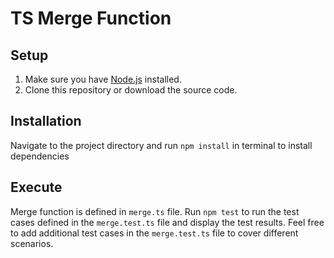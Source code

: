 # TS Merge Function

## Setup
1. Make sure you have [Node.js](https://nodejs.org) installed.
2. Clone this repository or download the source code.

## Installation
Navigate to the project directory and run `npm install` in terminal to install dependencies

## Execute
Merge function is defined in `merge.ts` file. Run `npm test` to run the test cases defined in the `merge.test.ts` file and display the test results. Feel free to add additional test cases in the `merge.test.ts` file to cover different scenarios.